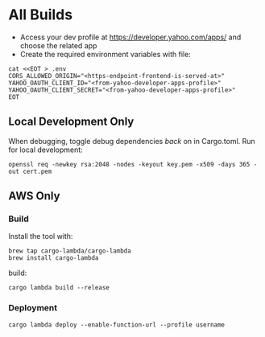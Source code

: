 # All Builds

- Access your dev profile at https://developer.yahoo.com/apps/ and choose the related app
- Create the required environment variables with file:

```
cat <<EOT > .env
CORS_ALLOWED_ORIGIN="<https-endpoint-frontend-is-served-at>"
YAHOO_OAUTH_CLIENT_ID="<from-yahoo-developer-apps-profile>"
YAHOO_OAUTH_CLIENT_SECRET="<from-yahoo-developer-apps-profile>"
EOT
```

## Local Development Only

When debugging, toggle debug dependencies _back_ on in Cargo.toml.
Run for local development:

```
openssl req -newkey rsa:2048 -nodes -keyout key.pem -x509 -days 365 -out cert.pem
```

## AWS Only

### Build

Install the tool with:

```
brew tap cargo-lambda/cargo-lambda
brew install cargo-lambda
```

build:

```
cargo lambda build --release
```

### Deployment

```
cargo lambda deploy --enable-function-url --profile username
```
